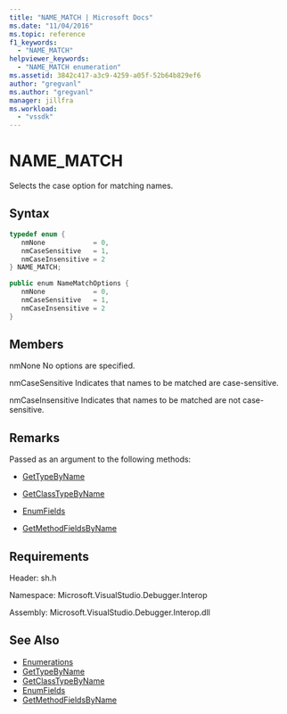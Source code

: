 ```yaml
---
title: "NAME_MATCH | Microsoft Docs"
ms.date: "11/04/2016"
ms.topic: reference
f1_keywords:
  - "NAME_MATCH"
helpviewer_keywords:
  - "NAME_MATCH enumeration"
ms.assetid: 3842c417-a3c9-4259-a05f-52b64b829ef6
author: "gregvanl"
ms.author: "gregvanl"
manager: jillfra
ms.workload:
  - "vssdk"
---
```

# NAME_MATCH
Selects the case option for matching names.

## Syntax

```cpp
typedef enum { 
   nmNone            = 0,
   nmCaseSensitive   = 1,
   nmCaseInsensitive = 2
} NAME_MATCH;
```

```csharp
public enum NameMatchOptions { 
   nmNone            = 0,
   nmCaseSensitive   = 1,
   nmCaseInsensitive = 2
}
```

## Members
 nmNone
 No options are specified.

 nmCaseSensitive
 Indicates that names to be matched are case-sensitive.

 nmCaseInsensitive
 Indicates that names to be matched are not case-sensitive.

## Remarks
 Passed as an argument to the following methods:

- [GetTypeByName](../../../extensibility/debugger/reference/idebugsymbolprovider-gettypebyname.md)

- [GetClassTypeByName](../../../extensibility/debugger/reference/idebugsymbolprovider-getclasstypebyname.md)

- [EnumFields](../../../extensibility/debugger/reference/idebugcontainerfield-enumfields.md)

- [GetMethodFieldsByName](../../../extensibility/debugger/reference/idebugsymbolprovider-getmethodfieldsbyname.md)

## Requirements
 Header: sh.h

 Namespace: Microsoft.VisualStudio.Debugger.Interop

 Assembly: Microsoft.VisualStudio.Debugger.Interop.dll

## See Also
- [Enumerations](../../../extensibility/debugger/reference/enumerations-visual-studio-debugging.md)
- [GetTypeByName](../../../extensibility/debugger/reference/idebugsymbolprovider-gettypebyname.md)
- [GetClassTypeByName](../../../extensibility/debugger/reference/idebugsymbolprovider-getclasstypebyname.md)
- [EnumFields](../../../extensibility/debugger/reference/idebugcontainerfield-enumfields.md)
- [GetMethodFieldsByName](../../../extensibility/debugger/reference/idebugsymbolprovider-getmethodfieldsbyname.md)
